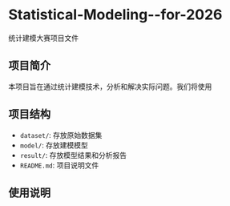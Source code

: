 # Statistical-Modeling--for-2026

统计建模大赛项目文件

## 项目简介
本项目旨在通过统计建模技术，分析和解决实际问题。我们将使用

## 项目结构
- `dataset/`: 存放原始数据集
- `model/`: 存放建模模型
- `result/`: 存放模型结果和分析报告
- `README.md`: 项目说明文件

## 使用说明


